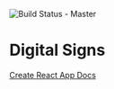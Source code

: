 ![Build Status - Master](https://travis-ci.org/ThatConference/DigitalSignsClient.svg?branch=master)

# Digital Signs

[Create React App Docs](docs/createReactApp.md)
